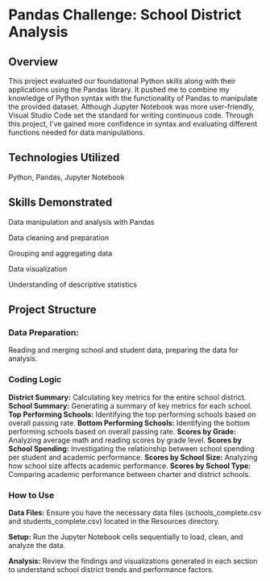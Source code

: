 # Pandas Challenge: School District Analysis

## Overview 

This project evaluated our foundational Python skills along with their applications using the Pandas library. It pushed me to combine my knowledge of Python syntax with the functionality of Pandas to manipulate the provided dataset. Although Jupyter Notebook was more user-friendly, Visual Studio Code set the standard for writing continuous code. Through this project, I've gained more confidence in syntax and evaluating different functions needed for data manipulations.

## Technologies Utilized
Python, Pandas, Jupyter Notebook

## Skills Demonstrated

Data manipulation and analysis with Pandas

Data cleaning and preparation

Grouping and aggregating data

Data visualization

Understanding of descriptive statistics

## Project Structure

### Data Preparation: 

Reading and merging school and student data, preparing the data for analysis.

### Coding Logic 

**District Summary:** Calculating key metrics for the entire school district.
**School Summary:** Generating a summary of key metrics for each school.
**Top Performing Schools:** Identifying the top performing schools based on overall passing rate.
**Bottom Performing Schools:** Identifying the bottom performing schools based on overall passing rate.
**Scores by Grade:** Analyzing average math and reading scores by grade level.
**Scores by School Spending:** Investigating the relationship between school spending per student and academic performance.
**Scores by School Size:** Analyzing how school size affects academic performance.
**Scores by School Type:** Comparing academic performance between charter and district schools.

### How to Use

**Data Files:** Ensure you have the necessary data files (schools_complete.csv and students_complete.csv) located in the Resources directory.

**Setup:** Run the Jupyter Notebook cells sequentially to load, clean, and analyze the data.

**Analysis:** Review the findings and visualizations generated in each section to understand school district trends and performance factors.
